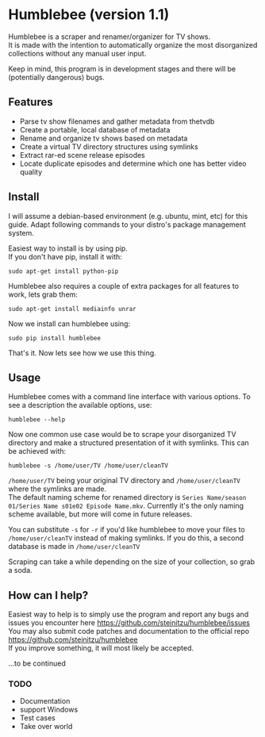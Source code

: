 # Humblebee  (version 1.1) #

Humblebee is a scraper and renamer/organizer for TV shows.  
It is made with the intention to automatically organize the most disorganized collections without any manual user input.

Keep in mind, this program is in development stages and there will be (potentially dangerous) bugs.

## Features ##
* Parse tv show filenames and gather metadata from thetvdb
* Create a portable, local database of metadata
* Rename and organize tv shows based on metadata
* Create a virtual TV directory structures using symlinks
* Extract rar-ed scene release episodes
* Locate duplicate episodes and determine which one has better video quality

## Install ## 
I will assume a debian-based environment (e.g. ubuntu, mint, etc) for this guide. Adapt following commands to your distro's package management system.  

Easiest way to install is by using pip.  
If you don't have pip, install it with:
    
    sudo apt-get install python-pip
    
Humblebee also requires a couple of extra packages for all features to work, lets grab them:

    sudo apt-get install mediainfo unrar
    
Now we install can humblebee using:

    sudo pip install humblebee        
    
That's it. Now lets see how we use this thing.  


## Usage ##
Humblebee comes with a command line interface with various options. To see a description the available options, use:
    
    humblebee --help
    
Now one common use case would be to scrape your disorganized TV directory and make a structured presentation of it with symlinks. This can be achieved with:

    humblebee -s /home/user/TV /home/user/cleanTV
    
`/home/user/TV` being your original TV directory and `/home/user/cleanTV` where the symlinks are made.  
The default naming scheme for renamed directory is `Series Name/season 01/Series Name s01e02 Episode Name.mkv`. Currently it's the only naming scheme available, but more will come in future releases.

You can substitute `-s` for `-r` if you'd like humblebee to move your files to `/home/user/cleanTV` instead of making symlinks. If you do this, a second database is made in `/home/user/cleanTV`

Scraping can take a while depending on the size of your collection, so grab a soda.

## How can I help? ##
Easiest way to help is to simply use the program and report any bugs and issues you encounter here https://github.com/steinitzu/humblebee/issues  
You may also submit code patches and documentation to the official repo https://github.com/steinitzu/humblebee   
If you improve something, it will most likely be accepted.


...to be continued


### TODO ###
* Documentation
* support Windows
* Test cases
* Take over world


